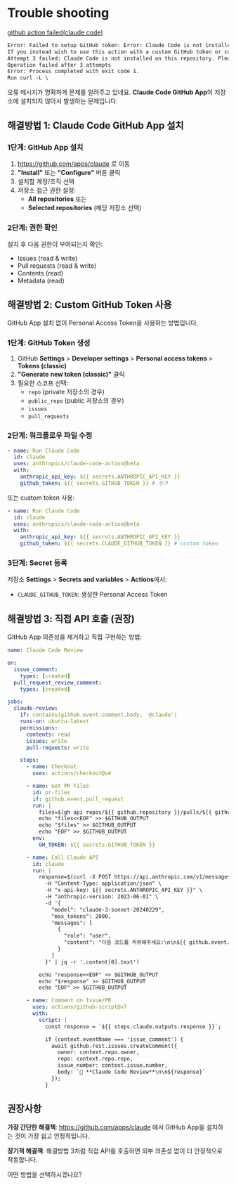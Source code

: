 # Trouble shooting

[github action failed(claude code)](./imgs/claude-code-failed.png)

```txt
Error: Failed to setup GitHub token: Error: Claude Code is not installed on this repository. Please install the Claude Code GitHub App at https://github.com/apps/claude.
If you instead wish to use this action with a custom GitHub token or custom GitHub app, provide a `github_token` in the `uses` section of the app in your workflow yml file.
Attempt 3 failed: Claude Code is not installed on this repository. Please install the Claude Code GitHub App at https://github.com/apps/claude
Operation failed after 3 attempts
Error: Process completed with exit code 1.
Run curl -L \
```

오류 메시지가 명확하게 문제를 알려주고 있네요. **Claude Code GitHub App**이 저장소에 설치되지 않아서 발생하는 문제입니다.

## **해결방법 1: Claude Code GitHub App 설치**

### **1단계: GitHub App 설치**

1. https://github.com/apps/claude 로 이동
2. **"Install"** 또는 **"Configure"** 버튼 클릭
3. 설치할 계정/조직 선택
4. 저장소 접근 권한 설정:
   - **All repositories** 또는
   - **Selected repositories** (해당 저장소 선택)

### **2단계: 권한 확인**

설치 후 다음 권한이 부여되는지 확인:

- Issues (read & write)
- Pull requests (read & write)
- Contents (read)
- Metadata (read)

## **해결방법 2: Custom GitHub Token 사용**

GitHub App 설치 없이 Personal Access Token을 사용하는 방법입니다.

### **1단계: GitHub Token 생성**

1. GitHub **Settings** > **Developer settings** > **Personal access tokens** > **Tokens (classic)**
2. **"Generate new token (classic)"** 클릭
3. 필요한 스코프 선택:
   - `repo` (private 저장소의 경우)
   - `public_repo` (public 저장소의 경우)
   - `issues`
   - `pull_requests`

### **2단계: 워크플로우 파일 수정**

```yaml
- name: Run Claude Code
  id: claude
  uses: anthropics/claude-code-action@beta
  with:
    anthropic_api_key: ${{ secrets.ANTHROPIC_API_KEY }}
    github_token: ${{ secrets.GITHUB_TOKEN }} # 추가
```

또는 custom token 사용:

```yaml
- name: Run Claude Code
  id: claude
  uses: anthropics/claude-code-action@beta
  with:
    anthropic_api_key: ${{ secrets.ANTHROPIC_API_KEY }}
    github_token: ${{ secrets.CLAUDE_GITHUB_TOKEN }} # custom token
```

### **3단계: Secret 등록**

저장소 **Settings** > **Secrets and variables** > **Actions**에서:

- `CLAUDE_GITHUB_TOKEN`: 생성한 Personal Access Token

## **해결방법 3: 직접 API 호출 (권장)**

GitHub App 의존성을 제거하고 직접 구현하는 방법:

```yaml
name: Claude Code Review

on:
  issue_comment:
    types: [created]
  pull_request_review_comment:
    types: [created]

jobs:
  claude-review:
    if: contains(github.event.comment.body, '@claude')
    runs-on: ubuntu-latest
    permissions:
      contents: read
      issues: write
      pull-requests: write

    steps:
      - name: Checkout
        uses: actions/checkout@v4

      - name: Get PR Files
        id: pr-files
        if: github.event.pull_request
        run: |
          files=$(gh api repos/${{ github.repository }}/pulls/${{ github.event.pull_request.number }}/files --jq '.[].filename' | head -10)
          echo "files<<EOF" >> $GITHUB_OUTPUT
          echo "$files" >> $GITHUB_OUTPUT
          echo "EOF" >> $GITHUB_OUTPUT
        env:
          GH_TOKEN: ${{ secrets.GITHUB_TOKEN }}

      - name: Call Claude API
        id: claude
        run: |
          response=$(curl -X POST https://api.anthropic.com/v1/messages \
            -H "Content-Type: application/json" \
            -H "x-api-key: ${{ secrets.ANTHROPIC_API_KEY }}" \
            -H "anthropic-version: 2023-06-01" \
            -d '{
              "model": "claude-3-sonnet-20240229",
              "max_tokens": 2000,
              "messages": [
                {
                  "role": "user",
                  "content": "다음 코드를 리뷰해주세요:\n\n${{ github.event.comment.body }}"
                }
              ]
            }' | jq -r '.content[0].text')

          echo "response<<EOF" >> $GITHUB_OUTPUT
          echo "$response" >> $GITHUB_OUTPUT
          echo "EOF" >> $GITHUB_OUTPUT

      - name: Comment on Issue/PR
        uses: actions/github-script@v7
        with:
          script: |
            const response = `${{ steps.claude.outputs.response }}`;

            if (context.eventName === 'issue_comment') {
              await github.rest.issues.createComment({
                owner: context.repo.owner,
                repo: context.repo.repo,
                issue_number: context.issue.number,
                body: `🤖 **Claude Code Review**\n\n${response}`
              });
            }
```

## **권장사항**

**가장 간단한 해결책**: https://github.com/apps/claude 에서 GitHub App을 설치하는 것이 가장 쉽고 안정적입니다.

**장기적 해결책**: 해결방법 3처럼 직접 API를 호출하면 외부 의존성 없이 더 안정적으로 작동합니다.

어떤 방법을 선택하시겠나요?
